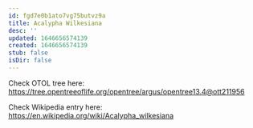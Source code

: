 ```yaml
---
id: fgd7e0b1ato7vg75butvz9a
title: Acalypha Wilkesiana
desc: ''
updated: 1646656574139
created: 1646656574139
stub: false
isDir: false
---
```

Check OTOL tree here: https://tree.opentreeoflife.org/opentree/argus/opentree13.4@ott211956


Check Wikipedia entry here: https://en.wikipedia.org/wiki/Acalypha_wilkesiana

